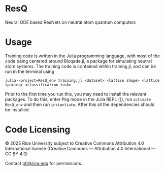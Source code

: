 # ResQ
Neural ODE based ResNets on neutral atom quantum computers

# Usage
Training code is written in the Julia programming language, with most of the code being centered around Bloqade.jl, a package for simulating neutral atom systems.
The training code is contained within training.jl, and can be run in the terminal using 

```
julia--project=ResQ_env training.jl <dataset> <lattice shape> <lattice spacing> <classification task>
```
Prior to the first time you run this, you may need to install the relevant packages. To do this, enter Pkg mode in the Julia REPL (]), run `activate  ResQ_env` and then run `instantiate`. After this all the dependencies should be installed.


# Code Licensing
© 2025 Rice University subject to Creative Commons Attribution 4.0 International license (Creative Commons — Attribution 4.0 International — CC BY 4.0)

Contact ptl@rice.edu for permissions.
